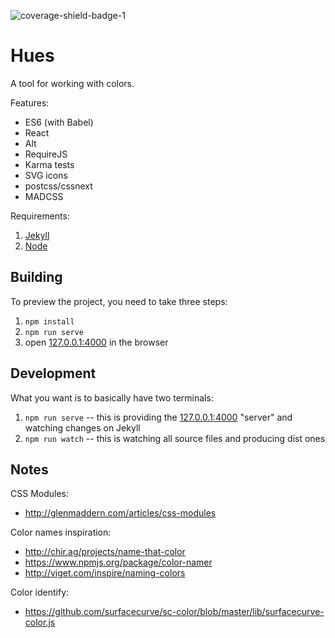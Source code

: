 ![coverage-shield-badge-1](https://img.shields.io/badge/coverage-84.13%25-yellow.svg)

# Hues

A tool for working with colors.

Features:

- ES6 (with Babel)
- React
- Alt
- RequireJS
- Karma tests
- SVG icons
- postcss/cssnext
- MADCSS

Requirements:

1. [Jekyll](http://jekyllrb.com/)
2. [Node](https://nodejs.org)

## Building

To preview the project, you need to take three steps:

1. `npm install`
2. `npm run serve`
3. open [127.0.0.1:4000](http://127.0.0.1:4000/) in the browser

## Development

What you want is to basically have two terminals:

1. `npm run serve` -- this is providing the [127.0.0.1:4000](http://127.0.0.1:4000/) "server" and watching changes on Jekyll
2. `npm run watch` -- this is watching all source files and producing dist ones

## Notes

CSS Modules:
- http://glenmaddern.com/articles/css-modules

Color names inspiration:
- http://chir.ag/projects/name-that-color
- https://www.npmjs.org/package/color-namer
- http://viget.com/inspire/naming-colors

Color identify:
- https://github.com/surfacecurve/sc-color/blob/master/lib/surfacecurve-color.js
